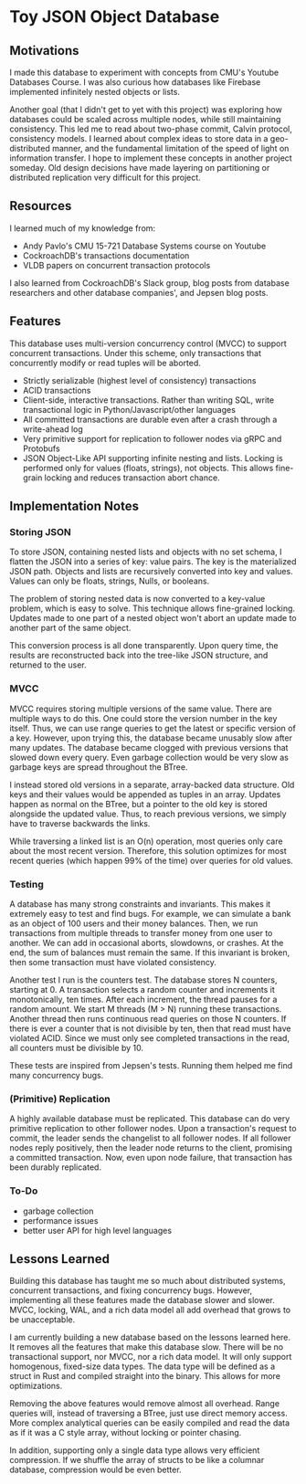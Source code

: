 # Toy JSON Object Database

## Motivations

I made this database to experiment with concepts from CMU's Youtube Databases Course. I was also curious how databases like Firebase implemented infinitely nested objects or lists. 

Another goal (that I didn't get to yet with this project) was exploring how databases could be scaled across multiple nodes, while still maintaining consistency. This led me to read about two-phase commit, Calvin protocol, consistency models. I learned about complex ideas to store data in a geo-distributed manner, and the fundamental limitation of the speed of light on information transfer. I hope to implement these concepts in another project someday. Old design decisions have made layering on partitioning or distributed replication very difficult for this project.

## Resources

I learned much of my knowledge from:
 - Andy Pavlo's CMU 15-721 Database Systems course on Youtube
 - CockroachDB's transactions documentation
 - VLDB papers on concurrent transaction protocols

I also learned from CockroachDB's Slack group, blog posts from database researchers and other database companies', and Jepsen blog posts.


## Features

This database uses multi-version concurrency control (MVCC) to support concurrent transactions. Under this scheme, only transactions that concurrently modify or read tuples will be aborted. 

 - Strictly serializable (highest level of consistency) transactions
 - ACID transactions
 - Client-side, interactive transactions. Rather than writing SQL, write transactional logic in Python/Javascript/other languages
 - All committed transactions are durable even after a crash through a write-ahead log
 - Very primitive support for replication to follower nodes via gRPC and Protobufs
 - JSON Object-Like API supporting infinite nesting and lists. Locking is performed only for values (floats, strings), not objects. This allows fine-grain locking and reduces transaction abort chance.

## Implementation Notes

### Storing JSON

To store JSON, containing nested lists and objects with no set schema, I flatten the JSON into a series of key: value pairs. The key is the materialized JSON path. Objects and lists are recursively converted into key and values. Values can only be floats, strings, Nulls, or booleans. 

The problem of storing nested data is now converted to a key-value problem, which is easy to solve. This technique allows fine-grained locking. Updates made to one part of a nested object won't abort an update made to another part of the same object. 

This conversion process is all done transparently. Upon query time, the results are reconstructed back into the tree-like JSON structure, and returned to the user.

### MVCC

MVCC requires storing multiple versions of the same value. There are multiple ways to do this. One could store the version number in the key itself. Thus, we can use range queries to get the latest or specific version of a key. However, upon trying this, the database became unusably slow after many updates. The database became clogged with previous versions that slowed down every query. Even garbage collection would be very slow as garbage keys are spread throughout the BTree. 

I instead stored old versions in a separate, array-backed data structure. Old keys and their values would be appended as tuples in an array. Updates happen as normal on the BTree, but a pointer to the old key is stored alongside the updated value. Thus, to reach previous versions, we simply have to traverse backwards the links. 

While traversing a linked list is an O(n) operation, most queries only care about the most recent version. Therefore, this solution optimizes for most recent queries (which happen 99% of the time) over queries for old values.

### Testing

A database has many strong constraints and invariants. This makes it extremely easy to test and find bugs. For example, we can simulate a bank as an object of 100 users and their money balances. Then, we run transactions from multiple threads to transfer money from one user to another. We can add in occasional aborts, slowdowns, or crashes. At the end, the sum of balances must remain the same. If this invariant is broken, then some transaction must have violated consistency.

Another test I run is the counters test. The database stores N counters, starting at 0. A transaction selects a random counter and increments it monotonically, ten times. After each increment, the thread pauses for a random amount. We start M threads (M > N) running these transactions. Another thread then runs continuous read queries on those N counters. If there is ever a counter that is not divisible by ten, then that read must have violated ACID. Since we must only see completed transactions in the read, all counters must be divisible by 10.

These tests are inspired from Jepsen's tests. Running them helped me find many concurrency bugs.



### (Primitive) Replication

A highly available database must be replicated. This database can do very primitive replication to other follower nodes. Upon a transaction's request to commit, the leader sends the changelist to all follower nodes. If all follower nodes reply positively, then the leader node returns to the client, promising a committed transaction. Now, even upon node failure, that transaction has been durably replicated.

### To-Do
 - garbage collection
 - performance issues
 - better user API for high level languages



## Lessons Learned

Building this database has taught me so much about distributed systems, concurrent transactions, and fixing concurrency bugs. However, implementing all these features made the database slower and slower. MVCC, locking, WAL, and a rich data model all add overhead that grows to be unacceptable. 

I am currently building a new database based on the lessons learned here. It removes all the features that make this database slow. There will be no transactional support, nor MVCC, nor a rich data model. It will only support homogenous, fixed-size data types. The data type will be defined as a struct in Rust and compiled straight into the binary. This allows for more optimizations.

Removing the above features would remove almost all overhead. Range queries will, instead of traversing a BTree, just use direct memory access. More complex analytical queries can be easily compiled and read the data as if it was a C style array, without locking or pointer chasing.

In addition, supporting only a single data type allows very efficient compression. If we shuffle the array of structs to be like a columnar database, compression would be even better.


